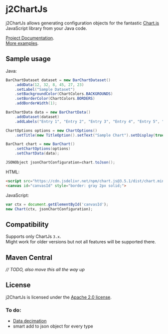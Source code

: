 # j2ChartJs

j2ChartJs allows generating configuration objects for the fantastic [Chart.js](http://www.chartjs.org/) JavaScript
library from your Java code.

[Project Documentation](md/doc.md).  
[More examples](md/example.md).

## Sample usage

Java:

```Java
BarChartDataset dataset = new BarChartDataset()
    .addData(12, 32, 8, 45, 27, 23)
    .setLabel("Sample Dataset")
    .setBackgroundColor(ChartColors.BACKGROUNDS)
    .setBorderColor(ChartColors.BORDERS)
    .addBorderWidth(1);

BarChartData data = new BarChartData()
    .addDataset(dataset)
    .addLabels("Entry 1", "Entry 2", "Entry 3", "Entry 4", "Entry 5", "Entry 6");

ChartOptions options = new ChartOptions()
    .setTitle(new TitleOption().setText("Sample Chart").setDisplay(true));

BarChart chart = new BarChart()
    .setChartOptions(options)
    .setChartData(data);

JSONObject jsonChartConfiguration=chart.toJson();
```

HTML:

```html
<script src="https://cdn.jsdelivr.net/npm/chart.js@3.5.1/dist/chart.min.js"></script>
<canvas id="canvasId" style="border: gray 2px solid;">
```

JavaScript:

```JavaScript
var ctx = document.getElementById('canvasId');
new Chart(ctx, jsonChartConfiguration);
```

## Compatibility

Supports only ChartJs `3.x`.  
Might work for older versions but not all features will be supported there.

## Maven Central

_// TODO, also move this all the way up_

## License

j2ChartJs is licensed under the [Apache 2.0 license](https://www.apache.org/licenses/LICENSE-2.0.txt).

### To do:

- [Data decimation](https://www.chartjs.org/docs/next/configuration/decimation.html)
- smart add to json object for every type